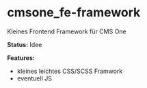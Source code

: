 # cmsone_fe-framework
Kleines Frontend Framework für CMS One

**Status:** Idee

**Features:**
* kleines leichtes CSS/SCSS Framwork
* eventuell JS
